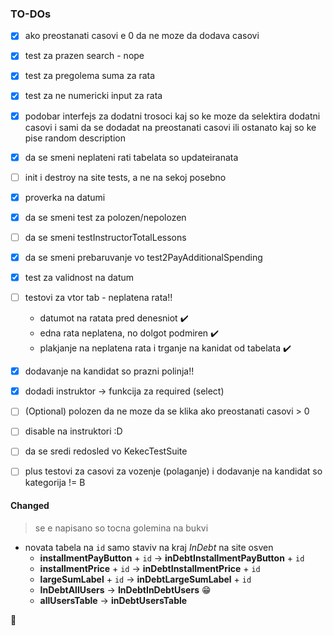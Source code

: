 ### TO-DOs

- [x] ako preostanati casovi e 0 da ne moze da dodava casovi
- [x] test za prazen search - nope 
- [x] test za pregolema suma za rata
- [x] test za ne numericki input za rata
- [x] podobar interfejs za dodatni trosoci kaj so ke moze da selektira dodatni casovi i sami da se dodadat na preostanati casovi ili ostanato kaj so ke pise random description
- [x] da se smeni neplateni rati tabelata so updateiranata
- [ ] init i destroy na site tests, a ne na sekoj posebno
- [x] proverka na datumi
- [x] da se smeni test za polozen/nepolozen
- [ ] da se smeni testInstructorTotalLessons 
- [x] da se smeni prebaruvanje vo test2PayAdditionalSpending
- [x] test za validnost na datum
- [ ] testovi za vtor tab - neplatena rata!! 
    * datumot na ratata pred denesniot  :heavy_check_mark:
    * edna rata neplatena, no dolgot podmiren :heavy_check_mark:
    * plakjanje na neplatena rata i trganje na kanidat od tabelata :heavy_check_mark:
- [x] dodavanje na kandidat so prazni polinja!!
- [x] dodadi instruktor -> funkcija za required (select)
- [ ] \(Optional) polozen da ne moze da se klika ako preostanati casovi > 0
- [ ] disable na instruktori :D 
- [ ] da se sredi redosled vo KekecTestSuite 
- [ ] plus testovi za casovi za vozenje (polaganje) i dodavanje na kandidat so kategorija != B


#### Changed 
> se e napisano so tocna golemina na bukvi
- novata tabela na ```id``` samo staviv na kraj *InDebt* na site osven 
    * **installmentPayButton** + ```id``` &rarr; **inDebtInstallmentPayButton** + ```id```
    * **installmentPrice** + ```id``` &rarr; **inDebtInstallmentPrice** + ```id```
    * **largeSumLabel** + ```id``` &rarr; **inDebtLargeSumLabel** + ```id```
    * **InDebtAllUsers** &rarr; **InDebtInDebtUsers** :grin: 
    * **allUsersTable** &rarr; **inDebtUsersTable**
    
:blue_heart:
